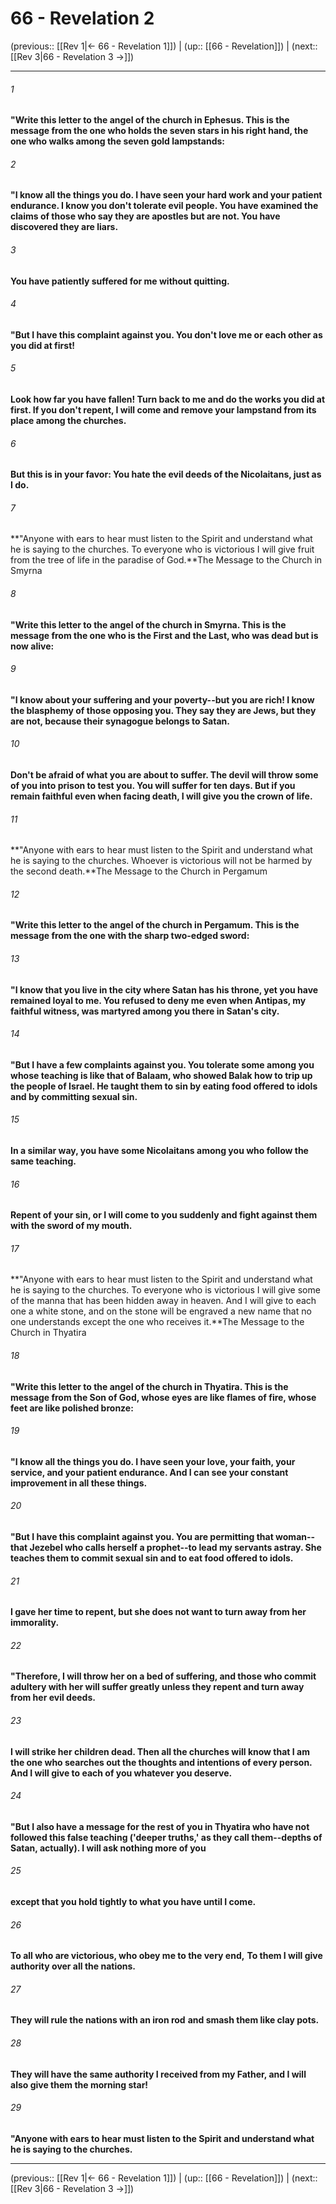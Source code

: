 # 66 - Revelation 2

(previous:: [[Rev 1|← 66 - Revelation 1]]) | (up:: [[66 - Revelation]]) | (next:: [[Rev 3|66 - Revelation 3 →]])

***


###### 1 
**"Write this letter to the angel of the church in Ephesus. This is the message from the one who holds the seven stars in his right hand, the one who walks among the seven gold lampstands:** 

###### 2 
**"I know all the things you do. I have seen your hard work and your patient endurance. I know you don't tolerate evil people. You have examined the claims of those who say they are apostles but are not. You have discovered they are liars.** 

###### 3 
**You have patiently suffered for me without quitting.** 

###### 4 
**"But I have this complaint against you. You don't love me or each other as you did at first!** 

###### 5 
**Look how far you have fallen! Turn back to me and do the works you did at first. If you don't repent, I will come and remove your lampstand from its place among the churches.** 

###### 6 
**But this is in your favor: You hate the evil deeds of the Nicolaitans, just as I do.** 

###### 7 
**"Anyone with ears to hear must listen to the Spirit and understand what he is saying to the churches. To everyone who is victorious I will give fruit from the tree of life in the paradise of God.**The Message to the Church in Smyrna 

###### 8 
**"Write this letter to the angel of the church in Smyrna. This is the message from the one who is the First and the Last, who was dead but is now alive:** 

###### 9 
**"I know about your suffering and your poverty--but you are rich! I know the blasphemy of those opposing you. They say they are Jews, but they are not, because their synagogue belongs to Satan.** 

###### 10 
**Don't be afraid of what you are about to suffer. The devil will throw some of you into prison to test you. You will suffer for ten days. But if you remain faithful even when facing death, I will give you the crown of life.** 

###### 11 
**"Anyone with ears to hear must listen to the Spirit and understand what he is saying to the churches. Whoever is victorious will not be harmed by the second death.**The Message to the Church in Pergamum 

###### 12 
**"Write this letter to the angel of the church in Pergamum. This is the message from the one with the sharp two-edged sword:** 

###### 13 
**"I know that you live in the city where Satan has his throne, yet you have remained loyal to me. You refused to deny me even when Antipas, my faithful witness, was martyred among you there in Satan's city.** 

###### 14 
**"But I have a few complaints against you. You tolerate some among you whose teaching is like that of Balaam, who showed Balak how to trip up the people of Israel. He taught them to sin by eating food offered to idols and by committing sexual sin.** 

###### 15 
**In a similar way, you have some Nicolaitans among you who follow the same teaching.** 

###### 16 
**Repent of your sin, or I will come to you suddenly and fight against them with the sword of my mouth.** 

###### 17 
**"Anyone with ears to hear must listen to the Spirit and understand what he is saying to the churches. To everyone who is victorious I will give some of the manna that has been hidden away in heaven. And I will give to each one a white stone, and on the stone will be engraved a new name that no one understands except the one who receives it.**The Message to the Church in Thyatira 

###### 18 
**"Write this letter to the angel of the church in Thyatira. This is the message from the Son of God, whose eyes are like flames of fire, whose feet are like polished bronze:** 

###### 19 
**"I know all the things you do. I have seen your love, your faith, your service, and your patient endurance. And I can see your constant improvement in all these things.** 

###### 20 
**"But I have this complaint against you. You are permitting that woman--that Jezebel who calls herself a prophet--to lead my servants astray. She teaches them to commit sexual sin and to eat food offered to idols.** 

###### 21 
**I gave her time to repent, but she does not want to turn away from her immorality.** 

###### 22 
**"Therefore, I will throw her on a bed of suffering, and those who commit adultery with her will suffer greatly unless they repent and turn away from her evil deeds.** 

###### 23 
**I will strike her children dead. Then all the churches will know that I am the one who searches out the thoughts and intentions of every person. And I will give to each of you whatever you deserve.** 

###### 24 
**"But I also have a message for the rest of you in Thyatira who have not followed this false teaching ('deeper truths,' as they call them--depths of Satan, actually). I will ask nothing more of you** 

###### 25 
**except that you hold tightly to what you have until I come.** 

###### 26 
**To all who are victorious, who obey me to the very end,** **To them I will give authority over all the nations.** 

###### 27 
**They will rule the nations with an iron rod** **and smash them like clay pots.** 

###### 28 
**They will have the same authority I received from my Father, and I will also give them the morning star!** 

###### 29 
**"Anyone with ears to hear must listen to the Spirit and understand what he is saying to the churches.**

***

(previous:: [[Rev 1|← 66 - Revelation 1]]) | (up:: [[66 - Revelation]]) | (next:: [[Rev 3|66 - Revelation 3 →]])

